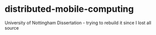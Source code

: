 distributed-mobile-computing
============================

University of Nottingham Dissertation - trying to rebuild it since I lost all source